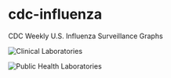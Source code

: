 # cdc-influenza
CDC Weekly U.S. Influenza Surveillance Graphs

![Clinical Laboratories](https://www.cdc.gov/flu/weekly/WeeklyArchives2022-2023/images/WHONPHL52_small.gif?raw=true)

![Public Health Laboratories](https://www.cdc.gov/flu/weekly/weeklyarchives2022-2023/images/WHOPHL52_small.gif?raw=true)
        